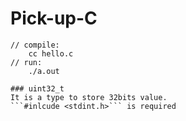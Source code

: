# Pick-up-C

```
// compile:
	cc hello.c
// run:
	./a.out

### uint32_t
It is a type to store 32bits value. 
```#inlcude <stdint.h>``` is required

```
